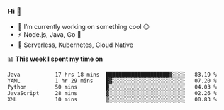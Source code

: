 ### Hi 👋

<!--
**nodejh/nodejh** is a ✨ _special_ ✨ repository because its `README.md` (this file) appears on your GitHub profile.

Here are some ideas to get you started:

- 🔭 I’m currently working on ...
- 🌱 I’m currently learning ...
- 👯 I’m looking to collaborate on ...
- 🤔 I’m looking for help with ...
- 💬 Ask me about ...
- 📫 How to reach me: ...
- 😄 Pronouns: ...
- ⚡ Fun fact: ...
-->

- 🔭 I’m currently working on something cool :wink:
- ⚡ Node.js, Java, Go :thought_balloon:
- 🤖 Serverless, Kubernetes, Cloud Native

📊 **This week I spent my time on**

<!--START_SECTION:waka-->

```text
Java           17 hrs 18 mins  ████████████████████▓░░░░   83.19 %
YAML           1 hr 29 mins    █▓░░░░░░░░░░░░░░░░░░░░░░░   07.20 %
Python         50 mins         █░░░░░░░░░░░░░░░░░░░░░░░░   04.03 %
JavaScript     28 mins         ▓░░░░░░░░░░░░░░░░░░░░░░░░   02.26 %
XML            10 mins         ▒░░░░░░░░░░░░░░░░░░░░░░░░   00.83 %
```

<!--END_SECTION:waka-->


<!--
:traffic_light: **Visitors**

![visitors](https://visitor-badge.glitch.me/badge?page_id=nodejh.nodejh)
-->
